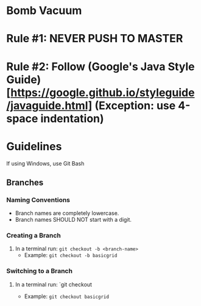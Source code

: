 # Bomb Vacuum


# Rule #1: NEVER PUSH TO MASTER

# Rule #2: Follow (Google's Java Style Guide)[https://google.github.io/styleguide/javaguide.html] (Exception: use 4-space indentation)

# Guidelines

If using Windows, use Git Bash

## Branches

### Naming Conventions

- Branch names are completely lowercase.
- Branch names SHOULD NOT start with a digit.

### Creating a Branch

1. In a terminal run: `git checkout -b <branch-name>`
   - Example: `git checkout -b basicgrid`

### Switching to a Branch

1. In a terminal run: `git checkout <branch-name>
   - Example: `git checkout basicgrid`

